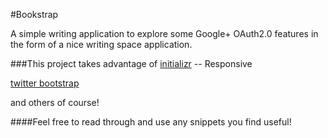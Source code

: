 #Bookstrap

A simple writing application to explore some Google+ OAuth2.0 features in the form of a nice writing space application.

###This project takes advantage of
[initializr](http://www.initializr.com/) -- Responsive

[twitter bootstrap](http://twitter.github.com/bootstrap/)

and others of course!

####Feel free to read through and use any snippets you find useful!